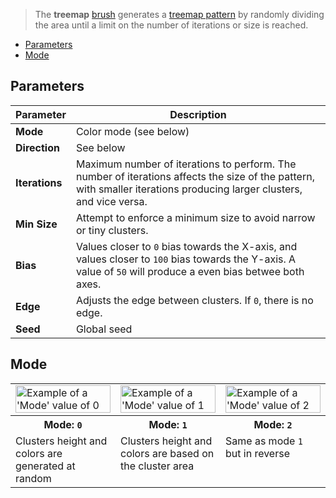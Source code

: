 > The **treemap** [brush](Brush-Shaders) generates a [treemap pattern](https://en.wikipedia.org/wiki/Treemapping) by randomly dividing the area until a limit on the number of iterations or size is reached.

<!-- TOC -->
- [Parameters](#parameters)
- [Mode](#mode)

## Parameters

Parameter | Description
--------- | -----------
**Mode**  | Color mode (see below)
**Direction**  | See below
**Iterations**  | Maximum number of iterations to perform. The number of iterations affects the size of the pattern, with smaller iterations producing larger clusters, and vice versa.
**Min Size**  | Attempt to enforce a minimum size to avoid narrow or tiny clusters.
**Bias**  | Values closer to `0` bias towards the X-axis, and values closer to `100` bias towards the Y-axis. A value of `50` will produce a even bias betwee both axes.
**Edge**  | Adjusts the edge between clusters. If `0`, there is no edge.
**Seed**  | Global seed


## Mode

<!-- SAMPLE treemap_mode 3 -->
<table>
	<tr>
		<td width="33.33%"><img width="100%" src="https://s3.amazonaws.com/misc.lachlanmcdonald.com/magicavoxel-shaders/0.11.2/treemap_mode0_compressed.jpg" alt="Example of a 'Mode' value of 0"></td>
		<td width="33.33%"><img width="100%" src="https://s3.amazonaws.com/misc.lachlanmcdonald.com/magicavoxel-shaders/0.11.2/treemap_mode1_compressed.jpg" alt="Example of a 'Mode' value of 1"></td>
		<td width="33.33%"><img width="100%" src="https://s3.amazonaws.com/misc.lachlanmcdonald.com/magicavoxel-shaders/0.11.2/treemap_mode2_compressed.jpg" alt="Example of a 'Mode' value of 2"></td>
	</tr>
	<tr>
		<th>Mode: <code>0</code></th>
		<th>Mode: <code>1</code></th>
		<th>Mode: <code>2</code></th>
	</tr>
	<tr>
		<td valign="top">Clusters height and colors are generated at random</td>
		<td valign="top">Clusters height and colors are based on the cluster area</td>
		<td valign="top">Same as mode <code>1</code> but in reverse</td>
	</tr>
</table>
<!-- END -->
